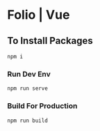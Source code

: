 # Folio | Vue

## To Install Packages 
```
npm i
```

### Run Dev Env
```
npm run serve
```

### Build For Production
```
npm run build
```
